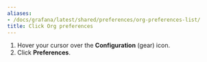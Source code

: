 ```yaml
---
aliases:
- /docs/grafana/latest/shared/preferences/org-preferences-list/
title: Click Org preferences
---
```


1. Hover your cursor over the **Configuration** (gear) icon.
1. Click **Preferences**.
